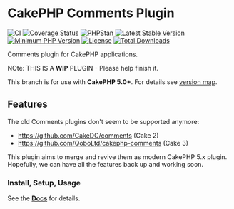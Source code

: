 #  CakePHP Comments Plugin

[![CI](https://github.com/dereuromark/cakephp-comments/actions/workflows/ci.yml/badge.svg?branch=master)](https://github.com/dereuromark/cakephp-comments/actions?query=workflow%3ACI+branch%3Amaster)
[![Coverage Status](https://img.shields.io/codecov/c/github/dereuromark/cakephp-comments/master.svg)](https://app.codecov.io/github/dereuromark/cakephp-comments/tree/master)
[![PHPStan](https://img.shields.io/badge/PHPStan-level%208-brightgreen.svg?style=flat)](https://phpstan.org/)
[![Latest Stable Version](https://poser.pugx.org/dereuromark/cakephp-comments/v/stable.svg)](https://packagist.org/packages/dereuromark/cakephp-comments)
[![Minimum PHP Version](https://img.shields.io/badge/php-%3E%3D%208.1-8892BF.svg)](https://php.net/)
[![License](https://poser.pugx.org/dereuromark/cakephp-comments/license.png)](https://packagist.org/packages/dereuromark/cakephp-comments)
[![Total Downloads](https://poser.pugx.org/dereuromark/cakephp-comments/d/total.svg)](https://packagist.org/packages/dereuromark/cakephp-comments)

Comments plugin for CakePHP applications.

NOte: THIS IS A **WIP** PLUGIN - Please help finish it.

This branch is for use with **CakePHP 5.0+**. For details see [version map](https://github.com/dereuromark/cakephp-comments/wiki#cakephp-version-map).

## Features

The old Comments plugins don't seem to be supported anymore:
- https://github.com/CakeDC/comments (Cake 2)
- https://github.com/QoboLtd/cakephp-comments (Cake 3)

This plugin aims to merge and revive them as modern CakePHP 5.x plugin.
Hopefully, we can have all the features back up and working soon.

### Install, Setup, Usage
See the **[Docs](docs/README.md)** for details.
